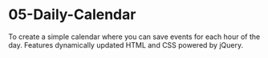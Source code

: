 # 05-Daily-Calendar
To create a simple calendar where you can save events for each hour of the day. Features dynamically updated HTML and CSS powered by jQuery.
